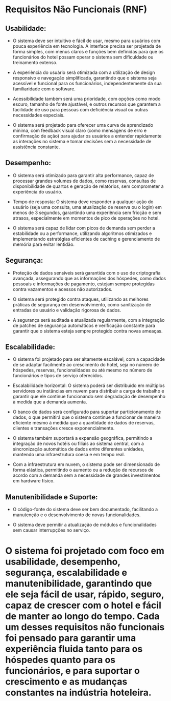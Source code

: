 # Requisitos Não Funcionais (RNF)


## Usabilidade:

- O sistema deve ser intuitivo e fácil de usar, mesmo para usuários com pouca experiência em tecnologia. A interface precisa ser projetada de forma simples, com menus claros e funções bem definidas para que os funcionários do hotel possam operar o sistema sem dificuldade ou treinamento extenso.

- A experiência do usuário será otimizada com a utilização de design responsivo e navegação simplificada, garantindo que o sistema seja acessível e funcional para os funcionários, independentemente da sua familiaridade com o software.

- Acessibilidade também será uma prioridade, com opções como modo escuro, tamanho de fonte ajustável, e outros recursos que garantem a facilidade de uso para pessoas com deficiência visual ou outras necessidades especiais.

- O sistema será projetado para oferecer uma curva de aprendizado mínima, com feedback visual claro (como mensagens de erro e confirmação de ação) para ajudar os usuários a entender rapidamente as interações no sistema e tomar decisões sem a necessidade de assistência constante.



## Desempenho:

- O sistema será otimizado para garantir alta performance, capaz de processar grandes volumes de dados, como reservas, consultas de disponibilidade de quartos e geração de relatórios, sem comprometer a experiência do usuário.

- Tempo de resposta: O sistema deve responder a qualquer ação do usuário (seja uma consulta, uma atualização de reserva ou o login) em menos de 3 segundos, garantindo uma experiência sem fricção e sem atrasos, especialmente em momentos de pico de operações no hotel.

- O sistema será capaz de lidar com picos de demanda sem perder a estabilidade ou a performance, utilizando algoritmos otimizados e implementando estratégias eficientes de caching e gerenciamento de memória para evitar lentidão.



## Segurança:

- Proteção de dados sensíveis será garantida com o uso de criptografia avançada, assegurando que as informações dos hóspedes, como dados pessoais e informações de pagamento, estejam sempre protegidas contra vazamentos e acessos não autorizados.

- O sistema será protegido contra ataques, utilizando as melhores práticas de segurança em desenvolvimento, como sanitização de entradas de usuário e validação rigorosa de dados.

- A segurança será auditada e atualizada regularmente, com a integração de patches de segurança automáticos e verificação constante para garantir que o sistema esteja sempre protegido contra novas ameaças.



## Escalabilidade:

- O sistema foi projetado para ser altamente escalável, com a capacidade de se adaptar facilmente ao crescimento do hotel, seja no número de hóspedes, reservas, funcionalidades ou até mesmo no número de funcionários e tipos de serviço oferecidos.

- Escalabilidade horizontal: O sistema poderá ser distribuído em múltiplos servidores ou instâncias em nuvem para distribuir a carga de trabalho e garantir que ele continue funcionando sem degradação de desempenho à medida que a demanda aumenta.

- O banco de dados será configurado para suportar particionamento de dados, o que permitirá que o sistema continue a funcionar de maneira eficiente mesmo à medida que a quantidade de dados de reservas, clientes e transações cresce exponencialmente.

- O sistema também suportará a expansão geográfica, permitindo a integração de novos hotéis ou filiais ao sistema central, com a sincronização automática de dados entre diferentes unidades, mantendo uma infraestrutura coesa e em tempo real.

- Com a infraestrutura em nuvem, o sistema pode ser dimensionado de forma elástica, permitindo o aumento ou a redução de recursos de acordo com a demanda sem a necessidade de grandes investimentos em hardware físico.

## Manutenibilidade e Suporte:

- O código-fonte do sistema deve ser bem documentado, facilitando a manutenção e o desenvolvimento de novas funcionalidades.

- O sistema deve permitir a atualização de módulos e funcionalidades sem causar interrupções no serviço.

# O sistema foi projetado com foco em usabilidade, desempenho, segurança, escalabilidade e manutenibilidade, garantindo que ele seja fácil de usar, rápido, seguro, capaz de crescer com o hotel e fácil de manter ao longo do tempo. Cada um desses requisitos não funcionais foi pensado para garantir uma experiência fluida tanto para os hóspedes quanto para os funcionários, e para suportar o crescimento e as mudanças constantes na indústria hoteleira.